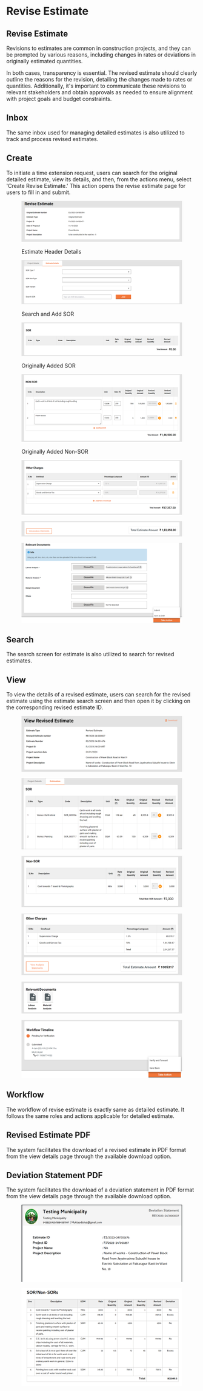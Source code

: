 # Revise Estimate

## Revise Estimate <a href="#docs-internal-guid-abe02c1e-7fff-0122-8c3b-ebeb61fc50de" id="docs-internal-guid-abe02c1e-7fff-0122-8c3b-ebeb61fc50de"></a>

Revisions to estimates are common in construction projects, and they can be prompted by various reasons, including changes in rates or deviations in originally estimated quantities.

In both cases, transparency is essential. The revised estimate should clearly outline the reasons for the revision, detailing the changes made to rates or quantities. Additionally, it's important to communicate these revisions to relevant stakeholders and obtain approvals as needed to ensure alignment with project goals and budget constraints.

## Inbox

The same inbox used for managing detailed estimates is also utilized to track and process revised estimates.

## Create

To initiate a time extension request, users can search for the original detailed estimate, view its details, and then, from the actions menu, select 'Create Revise Estimate.' This action opens the revise estimate page for users to fill in and submit.

<figure><img src="../../../../../../.gitbook/assets/image (209).png" alt=""><figcaption><p>Estimate Header Details</p></figcaption></figure>

<figure><img src="../../../../../../.gitbook/assets/image (210).png" alt=""><figcaption><p>Search and Add SOR</p></figcaption></figure>

<figure><img src="../../../../../../.gitbook/assets/image (211).png" alt=""><figcaption><p>Originally Added SOR</p></figcaption></figure>

<figure><img src="../../../../../../.gitbook/assets/image (212).png" alt=""><figcaption><p>Originally Added Non-SOR</p></figcaption></figure>

<figure><img src="../../../../../../.gitbook/assets/image (213).png" alt=""><figcaption></figcaption></figure>

<figure><img src="../../../../../../.gitbook/assets/image (214).png" alt=""><figcaption></figcaption></figure>

<figure><img src="../../../../../../.gitbook/assets/image (215).png" alt=""><figcaption></figcaption></figure>

## Search

The search screen for estimate is also utilized to search for revised estimates.

## View

To view the details of a revised estimate, users can search for the revised estimate using the estimate search screen and then open it by clicking on the corresponding revised estimate ID.

<figure><img src="../../../../../../.gitbook/assets/image (188).png" alt=""><figcaption></figcaption></figure>

<figure><img src="../../../../../../.gitbook/assets/image (189).png" alt=""><figcaption></figcaption></figure>

<figure><img src="../../../../../../.gitbook/assets/image (190).png" alt=""><figcaption></figcaption></figure>

<figure><img src="../../../../../../.gitbook/assets/image (191).png" alt=""><figcaption></figcaption></figure>

<figure><img src="../../../../../../.gitbook/assets/image (192).png" alt=""><figcaption></figcaption></figure>

<figure><img src="../../../../../../.gitbook/assets/image (193).png" alt=""><figcaption></figcaption></figure>

## Workflow

The workflow of revise estimate is exactly same as detailed estimate. It follows the same roles and actions applicable for detailed estimate.

## Revised Estimate PDF

The system facilitates the download of a revised estimate in PDF format from the view details page through the available download option.

## Deviation Statement PDF

The system facilitates the download of a deviation statement in PDF format from the view details page through the available download option.

<figure><img src="../../../../../../.gitbook/assets/image (194).png" alt=""><figcaption></figcaption></figure>

<figure><img src="../../../../../../.gitbook/assets/image (195).png" alt=""><figcaption></figcaption></figure>
